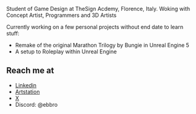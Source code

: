 Student of Game Design at TheSign Acdemy, Florence, Italy.
Woking with Concept Artist, Programmers and 3D Artists

Currently working on a few personal projects without end date to learn stuff:
- Remake of the original Marathon Trilogy by Bungie in Unreal Engine 5
- A setup to Roleplay within Unreal Engine





## Reach me at
- [Linkedin](https://www.linkedin.com/in/edoardo-tagliati/)
- [Artstation](https://www.artstation.com/ebbroartstation)
- [X](https://twitter.com/Ebbro_)
- Discord: @ebbro
